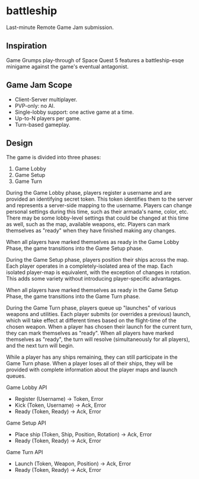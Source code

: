 # battleship

Last-minute Remote Game Jam submission.

## Inspiration

Game Grumps play-through of Space Quest 5 features a battleship-esqe minigame
against the game's eventual antagonist.

## Game Jam Scope

* Client-Server multiplayer.
* PVP-only: no AI.
* Single-lobby support: one active game at a time.
* Up-to-N players per game.
* Turn-based gameplay.

## Design

The game is divided into three phases:
1. Game Lobby
1. Game Setup
1. Game Turn

During the Game Lobby phase, players register a username and are provided an
identifying secret token. This token identifies them to the server and
represents a server-side mapping to the username. Players can change personal
settings during this time, such as their armada's name, color, etc. There may be
some lobby-level settings that could be changed at this time as well, such as
the map, available weapons, etc. Players can mark themselves as "ready" when
they have finished making any changes.

When all players have marked themselves as ready in the Game Lobby Phase, the
game transitions into the Game Setup phase.

During the Game Setup phase, players position their ships across the map. Each
player operates in a completely-isolated area of the map. Each isolated
player-map is equivalent, with the exception of changes in rotation. This adds
some variety without introducing player-specific advantages.

When all players have marked themselves as ready in the Game Setup Phase, the
game transitions into the Game Turn phase.

During the Game Turn phase, players queue up "launches" of various weapons and
utilities. Each player submits (or overrides a previous) launch, which will take
effect at different times based on the flight-time of the chosen weapon. When
a player has chosen their launch for the current turn, they can mark themselves
as "ready". When all players have marked themselves as "ready", the turn will
resolve (simultaneously for all players), and the next turn will begin.

While a player has any ships remaining, they can still participate in the Game
Turn phase. When a player loses all of their ships, they will be provided with
complete information about the player maps and launch queues.

Game Lobby API

* Register (Username) -> Token, Error
* Kick (Token, Username) -> Ack, Error
* Ready (Token, Ready) -> Ack, Error

Game Setup API

* Place ship (Token, Ship, Position, Rotation) -> Ack, Error
* Ready (Token, Ready) -> Ack, Error

Game Turn API

* Launch (Token, Weapon, Position) -> Ack, Error
* Ready (Token, Ready) -> Ack, Error
